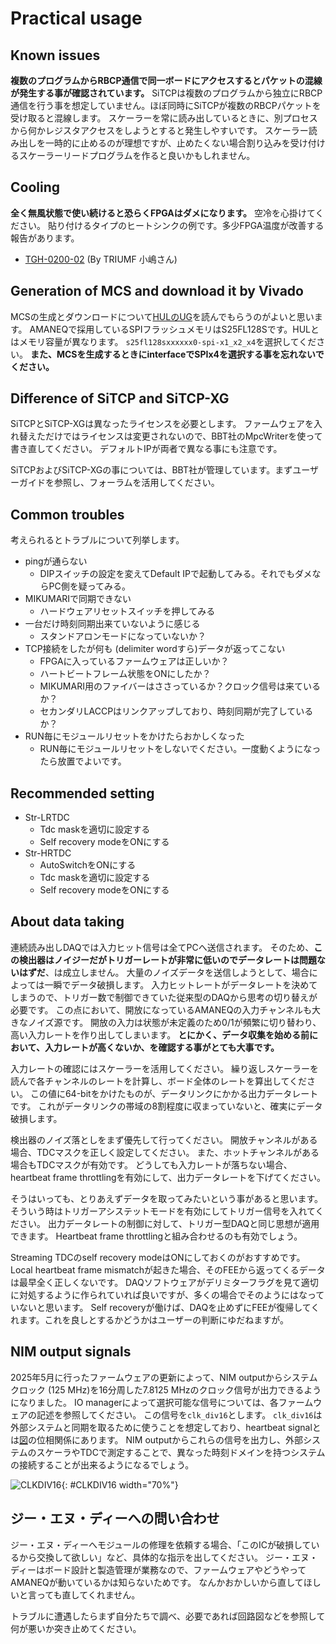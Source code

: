 # Practical usage

## Known issues

**複数のプログラムからRBCP通信で同一ボードにアクセスするとパケットの混線が発生する事が確認されています。**
SiTCPは複数のプログラムから独立にRBCP通信を行う事を想定していません。ほぼ同時にSiTCPが複数のRBCPパケットを受け取ると混線します。
スケーラーを常に読み出しているときに、別プロセスから何かレジスタアクセスをしようとすると発生しやすいです。
スケーラー読み出しを一時的に止めるのが理想ですが、止めたくない場合割り込みを受け付けるスケーラーリードプログラムを作ると良いかもしれません。

## Cooling

**全く無風状態で使い続けると恐らくFPGAはダメになります。**
空冷を心掛けてください。
貼り付けるタイプのヒートシンクの例です。多少FPGA温度が改善する報告があります。

- [TGH-0200-02](https://www.digikey.ca/en/products/detail/t-global-technology/TGH-0200-02/13682129) (By TRIUMF 小嶋さん)

## Generation of MCS and download it by Vivado

MCSの生成とダウンロードについて[HULのUG](https://hul-official.gitlab.io/hul-ug/practical/main/)を読んでもらうのがよいと思います。
AMANEQで採用しているSPIフラッシュメモリはS25FL128Sです。HULとはメモリ容量が異なります。
`s25fl128sxxxxxx0-spi-x1_x2_x4`を選択してください。
**また、MCSを生成するときにinterfaceでSPIx4を選択する事を忘れないでください。**

## Difference of SiTCP and SiTCP-XG

SiTCPとSiTCP-XGは異なったライセンスを必要とします。
ファームウェアを入れ替えただけではライセンスは変更されないので、BBT社のMpcWriterを使って書き直してください。
デフォルトIPが両者で異なる事にも注意です。

SiTCPおよびSiTCP-XGの事については、BBT社が管理しています。まずユーザーガイドを参照し、フォーラムを活用してください。

## Common troubles

考えられるとトラブルについて列挙します。

- pingが通らない
    - DIPスイッチの設定を変えてDefault IPで起動してみる。それでもダメならPC側を疑ってみる。
- MIKUMARIで同期できない
    - ハードウェアリセットスイッチを押してみる
- 一台だけ時刻同期出来ていないように感じる
    - スタンドアロンモードになっていないか？
- TCP接続をしたが何も (delimiter wordすら)データが返ってこない
    - FPGAに入っているファームウェアは正しいか？
    - ハートビートフレーム状態をONにしたか？
    - MIKUMARI用のファイバーはささっているか？クロック信号は来ているか？
    - セカンダリLACCPはリンクアップしており、時刻同期が完了しているか？
- RUN毎にモジュールリセットをかけたらおかしくなった
    - RUN毎にモジュールリセットをしないでください。一度動くようになったら放置でよいです。

## Recommended setting

- Str-LRTDC
    - Tdc maskを適切に設定する
    - Self recovery modeをONにする
- Str-HRTDC
    - AutoSwitchをONにする
    - Tdc maskを適切に設定する
    - Self recovery modeをONにする

## About data taking

連続読み出しDAQでは入力ヒット信号は全てPCへ送信されます。
そのため、**この検出器はノイジーだがトリガーレートが非常に低いのでデータレートは問題ないはずだ**、は成立しません。
大量のノイズデータを送信しようとして、場合によっては一瞬でデータ破損します。
入力ヒットレートがデータレートを決めてしまうので、トリガー数で制御できていた従来型のDAQから思考の切り替えが必要です。
この点において、開放になっているAMANEQの入力チャンネルも大きなノイズ源です。
開放の入力は状態が未定義のため0/1が頻繁に切り替わり、高い入力レートを作り出してしまいます。
**とにかく、データ収集を始める前において、入力レートが高くないか、を確認する事がとても大事です。**

入力レートの確認にはスケーラーを活用してください。
繰り返しスケーラーを読んで各チャンネルのレートを計算し、ボード全体のレートを算出してください。
この値に64-bitをかけたものが、データリンクにかかる出力データレートです。
これがデータリンクの帯域の8割程度に収まっていないと、確実にデータ破損します。

検出器のノイズ落としをまず優先して行ってください。
開放チャンネルがある場合、TDCマスクを正しく設定してください。
また、ホットチャンネルがある場合もTDCマスクが有効です。
どうしても入力レートが落ちない場合、heartbeat frame throttlingを有効にして、出力データレートを下げてください。

そうはいっても、とりあえずデータを取ってみたいという事があると思います。
そういう時はトリガーアシステットモードを有効にしてトリガー信号を入れてください。
出力データレートの制御に対して、トリガー型DAQと同じ思想が適用できます。
Heartbeat frame throttlingと組み合わせるのも有効でしょう。

Streaming TDCのself recovery modeはONにしておくのがおすすめです。
Local heartbeat frame mismatchが起きた場合、そのFEEから返ってくるデータは最早全く正しくないです。
DAQソフトウェアがデリミターフラグを見て適切に対処するように作られていれば良いですが、多くの場合でそのようにはなっていないと思います。
Self recoveryが働けば、DAQを止めずにFEEが復帰してくれます。これを良しとするかどうかはユーザーの判断にゆだねますが。

## NIM output signals

2025年5月に行ったファームウェアの更新によって、NIM outputからシステムクロック (125 MHz)を16分周した7.8125 MHzのクロック信号が出力できるようになりました。
IO managerによって選択可能な信号については、各ファームウェアの記述を参照してください。
この信号を```clk_div16```とします。
```clk_div16```は外部システムと同期を取るために使うことを想定しており、heartbeat signalとは[図](#CLKDIV16)の位相関係にあります。
NIM outputからこれらの信号を出力し、外部システムのスケーラやTDCで測定することで、異なった時刻ドメインを持つシステムの接続することが出来るようになるでしょう。

![CLKDIV16](clkdiv16.png "Phase relation between the heartbeat signal and clk_div16."){: #CLKDIV16 width="70%"}

## ジー・エヌ・ディーへの問い合わせ

ジー・エヌ・ディーへモジュールの修理を依頼する場合、「このICが破損しているから交換して欲しい」など、具体的な指示を出してください。
ジー・エヌ・ディーはボード設計と製造管理が業務なので、ファームウェアやどうやってAMANEQが動いているかは知らないためです。
なんかおかしいから直してほしいと言っても直してくれません。

トラブルに遭遇したらまず自分たちで調べ、必要であれば回路図などを参照して何が悪いか突き止めてください。
